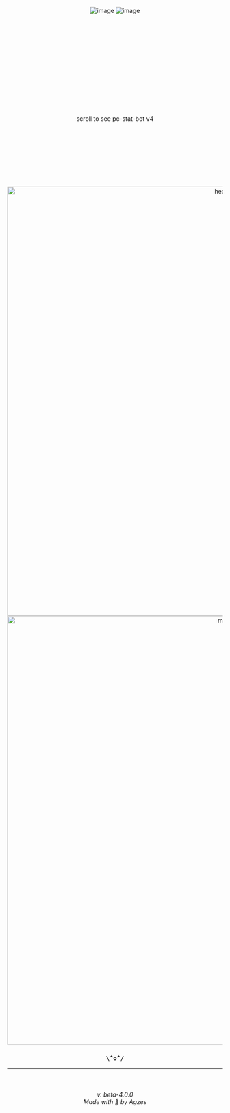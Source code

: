 <div align="center">
   
![image](https://github.com/user-attachments/assets/e9662a4e-0853-443e-b866-fe99e1caf0aa)
![image](https://github.com/user-attachments/assets/5e9f7959-4fbd-4af0-9eba-b63438782e35)


<br><br><br><br><br><br><br><br><br><br><br><br><br>scroll to see pc-stat-bot v4<br><br><br><br><br><br><br><br><br>


<a href="https://agzes.netlify.app/pc-stat-bot/" target="_blank" width="1000">
   <img src="https://github.com/Agzes/Pc-Stat-Bot/blob/main/ReadMe/header-pc-stat-bot.png" width="1000" alt="header"/>
</a>
<a href="https://github.com/Agzes/Pc-Stat-Bot/releases" target="_blank" width="1000">
   <img src="https://github.com/Agzes/Pc-Stat-Bot/blob/main/ReadMe/pc-stat-bot.png" width="1000" alt="main"/>
</a>



<h3 align="center">  

`\^o^/`

</h3>

---

<br>
<h6 align="center">v. beta-4.0.0 <br> Made with 💟 by Agzes</h6>
